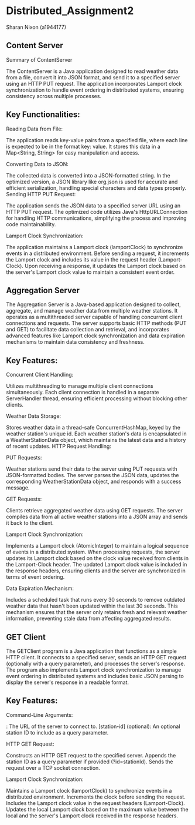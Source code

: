 # Distributed_Assignment2
Sharan Nixon (a1944177)

## Content Server
Summary of ContentServer

The ContentServer is a Java application designed to read weather data from a file, convert it into JSON format, and send it to a specified server using an HTTP PUT request. The application incorporates Lamport clock synchronization to handle event ordering in distributed systems, ensuring consistency across multiple processes.

## Key Functionalities:

Reading Data from File:

The application reads key-value pairs from a specified file, where each line is expected to be in the format key: value.
It stores this data in a Map<String, String> for easy manipulation and access.

Converting Data to JSON:

The collected data is converted into a JSON-formatted string.
In the optimized version, a JSON library like org.json is used for accurate and efficient serialization, handling special characters and data types properly.
Sending HTTP PUT Request:

The application sends the JSON data to a specified server URL using an HTTP PUT request.
The optimized code utilizes Java's HttpURLConnection for handling HTTP communications, simplifying the process and improving code maintainability.

Lamport Clock Synchronization:

The application maintains a Lamport clock (lamportClock) to synchronize events in a distributed environment.
Before sending a request, it increments the Lamport clock and includes its value in the request header (Lamport-Clock).
Upon receiving a response, it updates the Lamport clock based on the server's Lamport clock value to maintain a consistent event order.

## Aggregation Server
The Aggregation Server is a Java-based application designed to collect, aggregate, and manage weather data from multiple weather stations. It operates as a multithreaded server capable of handling concurrent client connections and requests. The server supports basic HTTP methods (PUT and GET) to facilitate data collection and retrieval, and incorporates advanced features like Lamport clock synchronization and data expiration mechanisms to maintain data consistency and freshness.

## Key Features:

Concurrent Client Handling:

Utilizes multithreading to manage multiple client connections simultaneously.
Each client connection is handled in a separate ServerHandler thread, ensuring efficient processing without blocking other clients.

Weather Data Storage:

Stores weather data in a thread-safe ConcurrentHashMap, keyed by the weather station's unique id.
Each weather station's data is encapsulated in a WeatherStationData object, which maintains the latest data and a history of recent updates.
HTTP Request Handling:

PUT Requests:

Weather stations send their data to the server using PUT requests with JSON-formatted bodies.
The server parses the JSON data, updates the corresponding WeatherStationData object, and responds with a success message.

GET Requests:

Clients retrieve aggregated weather data using GET requests.
The server compiles data from all active weather stations into a JSON array and sends it back to the client.

Lamport Clock Synchronization:

Implements a Lamport clock (AtomicInteger) to maintain a logical sequence of events in a distributed system.
When processing requests, the server updates its Lamport clock based on the clock value received from clients in the Lamport-Clock header.
The updated Lamport clock value is included in the response headers, ensuring clients and the server are synchronized in terms of event ordering.

Data Expiration Mechanism:

Includes a scheduled task that runs every 30 seconds to remove outdated weather data that hasn't been updated within the last 30 seconds.
This mechanism ensures that the server only retains fresh and relevant weather information, preventing stale data from affecting aggregated results.

## GET Client

The GETClient program is a Java application that functions as a simple HTTP client. It connects to a specified server, sends an HTTP GET request (optionally with a query parameter), and processes the server's response. The program also implements Lamport clock synchronization to manage event ordering in distributed systems and includes basic JSON parsing to display the server's response in a readable format.

## Key Features:

Command-Line Arguments:

<server-url>: The URL of the server to connect to.
[station-id] (optional): An optional station ID to include as a query parameter.

HTTP GET Request:

Constructs an HTTP GET request to the specified server.
Appends the station ID as a query parameter if provided (?id=stationId).
Sends the request over a TCP socket connection.

Lamport Clock Synchronization:

Maintains a Lamport clock (lamportClock) to synchronize events in a distributed environment.
Increments the clock before sending the request.
Includes the Lamport clock value in the request headers (Lamport-Clock).
Updates the local Lamport clock based on the maximum value between the local and the server's Lamport clock received in the response headers.

